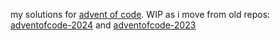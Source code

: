 my solutions for [advent of code](https://adventofcode.com/). WIP as i move from old repos: [adventofcode-2024](https://github.com/RealCyGuy/adventofcode-2024) and [adventofcode-2023](https://github.com/RealCyGuy/adventofcode-2024)
